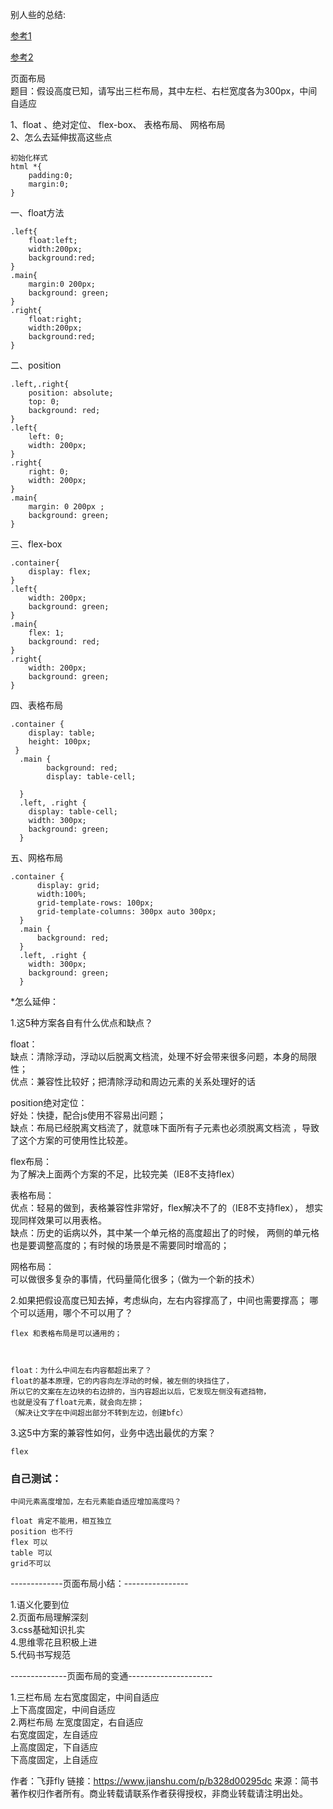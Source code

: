 别人些的总结:


[参考1](https://www.jianshu.com/c/a315b1b98f52)

[参考2](https://www.jianshu.com/p/bab781e62f29?utm_campaign=haruki)


页面布局  
题目：假设高度已知，请写出三栏布局，其中左栏、右栏宽度各为300px，中间自适应

1、float 、绝对定位、 flex-box、 表格布局、 网格布局  
2、怎么去延伸拔高这些点

    初始化样式
    html *{
        padding:0;
        margin:0;
    }
一、float方法

    .left{
        float:left;
        width:200px;
        background:red;
    }
    .main{
        margin:0 200px;
        background: green;
    }
    .right{
        float:right;
        width:200px;
        background:red;
    }
 二、position

    .left,.right{
	    position: absolute;
	    top: 0;
	    background: red;
	}
	.left{
	    left: 0;
	    width: 200px;
	}
	.right{
	    right: 0;
	    width: 200px;
	}
	.main{
	    margin: 0 200px ;
	    background: green;
	}
三、flex-box

    .container{
	    display: flex;
	}
	.left{
	    width: 200px;
	    background: green;
	}
	.main{
	    flex: 1;
	    background: red;
	}
	.right{
	    width: 200px;
	    background: green;
	}
四、表格布局

    .container {
        display: table;
        height: 100px;
     }
      .main {
      		background: red;
      		display: table-cell;

      }
	  .left, .right {
	    display: table-cell;
	    width: 300px;
	    background: green;
	  }
五、网格布局

    .container {
          display: grid;
          width:100%;
          grid-template-rows: 100px; 
          grid-template-columns: 300px auto 300px; 
      }
      .main {
          background: red;
      }
      .left, .right {
        width: 300px;
        background: green;
      }
*怎么延伸：

1.这5种方案各自有什么优点和缺点？

float：  
缺点：清除浮动，浮动以后脱离文档流，处理不好会带来很多问题，本身的局限性；  
优点：兼容性比较好；把清除浮动和周边元素的关系处理好的话

position绝对定位：  
好处：快捷，配合js使用不容易出问题；  
缺点：布局已经脱离文档流了，就意味下面所有子元素也必须脱离文档流
，导致了这个方案的可使用性比较差。

flex布局：  
为了解决上面两个方案的不足，比较完美（IE8不支持flex）

表格布局：  
优点：轻易的做到，表格兼容性非常好，flex解决不了的（IE8不支持flex）， 
想实现同样效果可以用表格。  
缺点：历史的诟病以外，其中某一个单元格的高度超出了的时候，
两侧的单元格也是要调整高度的；有时候的场景是不需要同时增高的；

网格布局：  
可以做很多复杂的事情，代码量简化很多；（做为一个新的技术）  


2.如果把假设高度已知去掉，考虑纵向，左右内容撑高了，中间也需要撑高； 哪个可以适用，哪个不可以用了？  

    flex 和表格布局是可以通用的；
    
    
    
    float：为什么中间左右内容都超出来了？
    float的基本原理，它的内容向左浮动的时候，被左侧的块挡住了，
    所以它的文案在左边块的右边排的，当内容超出以后，它发现左侧没有遮挡物，
    也就是没有了float元素，就会向左排；
    （解决让文字在中间超出部分不转到左边，创建bfc）
3.这5中方案的兼容性如何，业务中选出最优的方案？

	flex



### 自己测试：
	
	中间元素高度增加，左右元素能自适应增加高度吗？
	
	float 肯定不能用，相互独立
	position 也不行
	flex 可以
	table 可以
	grid不可以
	







-------------页面布局小结：----------------

1.语义化要到位  
2.页面布局理解深刻  
3.css基础知识扎实  
4.思维零花且积极上进  
5.代码书写规范  

--------------页面布局的变通---------------------

1.三栏布局
左右宽度固定，中间自适应  
上下高度固定，中间自适应  
2.两栏布局
左宽度固定，右自适应  
右宽度固定，左自适应  
上高度固定，下自适应  
下高度固定，上自适应  

作者：飞菲fly
链接：https://www.jianshu.com/p/b328d00295dc
来源：简书
著作权归作者所有。商业转载请联系作者获得授权，非商业转载请注明出处。